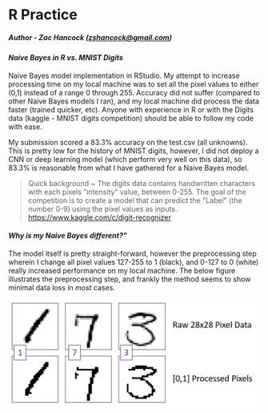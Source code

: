 R Practice
==============
##### Author - Zac Hancock (zshancock@gmail.com)
 
#### *Naive Bayes in R vs. MNIST Digits*

Naive Bayes model implementation in RStudio. My attempt to increase processing time on my local machine was to set all the pixel values
to either (0,1) instead of a range 0 through 255. Accuracy did not suffer (compared to other Naive Bayes models I ran), and my local machine did process the data faster (trained quicker, etc). Anyone with experience in R or with the Digits data (kaggle - MNIST digits competition) should be able to follow my code with ease. 

My submission scored a 83.3% accuracy on the test.csv (all unknowns). This is pretty low for the history of MNIST digits, however, I did not deploy a CNN or deep learning model (which perform very well on this data), so 83.3% is reasonable from what I have gathered for a Naive Bayes model. 

>Quick background ~
>The digits data contains handwritten characters with each pixels "intensity" value, between 0-255. The goal of the competition
>is to create a model that can predict the "Label" (the number 0-9) using the pixel values as inputs. 
>https://www.kaggle.com/c/digit-recognizer

 
 #### *Why is my Naive Bayes different?"*
 The model itself is pretty straight-forward, however the preprocessing step wherein I change all pixel values 127-255 to 1 (black), 
 and 0-127 to 0 (white) really increased performance on my local machine. The below figure illustrates the preprocessing step, and 
 frankly the method seems to show minimal data loss in *most* cases. 
 
![alt text](https://github.com/zshancock/NaiveBayes_vs_MNISTDigits/blob/master/graphic/preprocessing.png)

